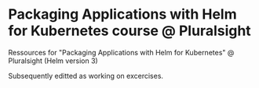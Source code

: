 # Packaging Applications with Helm for Kubernetes course  @ Pluralsight
Ressources for "Packaging Applications with Helm for Kubernetes" @ Pluralsight (Helm version 3)

Subsequently editted as working on excercises.
